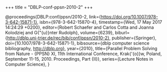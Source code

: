 +++
title = "DBLP-conf-ppsn-2010-2"
+++

@proceedings{DBLP:conf/ppsn/2010-2,
   link={https://doi.org/10.1007/978-3-642-15871-1},
   isbn={978-3-642-15870-4},
   timestamp={Wed, 17 May 2017 14:24:29 +0200},
   editor={Robert Schaefer and
Carlos Cotta and
Joanna Kolodziej and
G{\"{u}}nter Rudolph},
   volume={6239},
   biburl={http://dblp.uni-trier.de/rec/bib/conf/ppsn/2010-2},
   publisher={Springer},
   doi={10.1007/978-3-642-15871-1},
   bibsource={dblp computer science bibliography, http://dblp.org},
   year={2010},
   title={Parallel Problem Solving from Nature - {PPSN} XI, 11th International
Conference, Krak{\'{o}}w, Poland, September 11-15, 2010. Proceedings, Part {II}},
   series={Lecture Notes in Computer Science},
}
